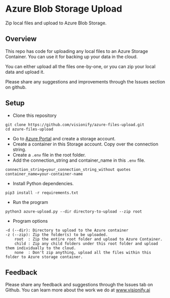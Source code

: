 # Azure Blob Storage Upload
Zip local files and upload to Azure Blob Storage.

## Overview
This repo has code for uploading any local files to an Azure Storage Container. You can use it for backing up your data in the cloud. 

You can either upload all the files one-by-one, or you can zip your local data and upload it.   

Please share any suggestions and improvements through the Issues section on github.

## Setup
* Clone this repository
```
git clone https://github.com/visionify/azure-files-upload.git
cd azure-files-upload
```

* Go to [Azure Portal](https://portal.azure.com) and create a storage account. 
* Create a container in this Storage account. Copy over the connection string. 
* Create a `.env` file in the root folder. 
* Add the connection_string and container_name in this `.env` file.
```
connection_string=your_connection_string_without quotes
container_name=your-container-name
```
* Install Python dependencies.
```
pip3 install -r requirements.txt
```
* Run the program
```
python3 azure-upload.py --dir directory-to-upload --zip root
```
* Program options
```
-d (--dir): Directory to upload to the Azure container
-z (--zip): Zip the folder(s) to be uploaded.  
    root  : Zip the entire root folder and upload to Azure Container.
    child : Zip any child folders under this root folder and upload them individually to the cloud.
    none  : Don't zip anything, upload all the files within this folder to Azure storage container. 
```

## Feedback
Please share any feedback and suggestions through the Issues tab on Github. You can learn more about the work we do at www.visionify.ai


